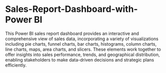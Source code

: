 # Sales-Report-Dashboard-with-Power BI
This Power BI sales report dashboard provides an interactive and comprehensive view of sales data, incorporating a variety of visualizations including pie charts, funnel charts, bar charts, histograms, column charts, line charts, maps, area charts, and slicers. These elements work together to offer insights into sales performance, trends, and geographical distribution, enabling stakeholders to make data-driven decisions and strategic plans efficiently.
